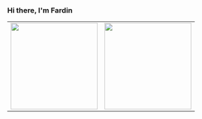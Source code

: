 ### Hi there, I'm Fardin

<table cellpadding="0">
  <tr style="padding: 0">
    <!-- GitHub Stats Card -->  
    <td valign="top"><img height="200" src="https://github-readme-stats.vercel.app/api?username=jsxfardin&count_private=true&show_icons=true&theme=tokyonight&hide_border=true&custom_title=My%20GitHub%20Stats"/></td>
    <!-- GitHub Top Language Card -->
    <td valign="top"><img height="200" src="https://github-readme-stats.vercel.app/api/top-langs/?username=jsxfardin&langs_count=6&layout=compact&theme=tokyonight&hide_border=true&hide=HTML&custom_title=Top%20Languages"/></td>
  </tr>
</table>